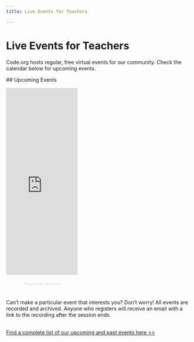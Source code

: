 ```yaml
---
title: Live Events for Teachers

---
```


# Live Events for Teachers

<p>Code.org hosts regular, free virtual events for our community. Check the calendar below for upcoming events.</p>
## Upcoming Events
<p><iframe frameborder="0" height="509" marginheight="0" marginwidth="0" scrolling="no" src="https://www.eventbrite.com/calendar-widget?eid=17789364468" width="195" style="line-height: 1.4; text-align: center;"></iframe></p>
<div style="width: 195px; text-align: center;">
<div style="font-family: Helvetica, Arial; font-size: 10px; padding: 5px 0 5px; margin: 2px; width: 195px; text-align: center;"><a class="powered-by-eb" href="http://www.eventbrite.com/r/ecal" target="_blank" style="color: #dddddd; text-decoration: none;">Powered by Eventbrite</a></div>
</div></p>
<br>
Can’t make a particular event that interests you? Don’t worry! All events are recorded and archived. Anyone who registers will receive an email with a link to the recording after the session ends.
<br><br>
<p><a href="http://www.eventbrite.com/o/codeorg-teacher-community-8317327577" target="_blank">Find a complete list of our upcoming and past events here &gt;&gt;</a></p>